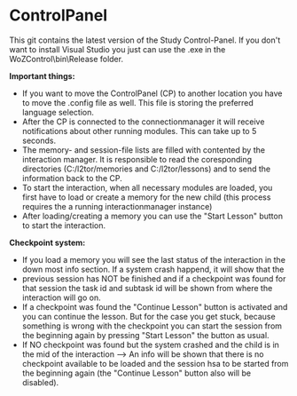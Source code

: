 # ControlPanel

This git contains the latest version of the Study Control-Panel. If you don't want to install Visual Studio you just can use the .exe in the WoZControl\bin\Release folder.

**Important things:**
*   If you want to move the ControlPanel (CP) to another location you have to move the .config file as well. This file is storing the preferred language selection.
*   After the CP is connected to the connectionmanager it will receive notifications about other running modules. This can take up to 5 seconds.
*   The memory- and session-file lists are filled with contented by the interaction manager. It is responsible to read the coresponding directories (C:/l2tor/memories and C:/l2tor/lessons) and to send the information back to the CP.
*   To start the interaction, when all necessary modules are loaded, you first have to load or create a memory for the new child (this process requires the a running interactionmanager instance)
*   After loading/creating a memory you can use the "Start Lesson" button to start the interaction.

**Checkpoint system:**
*   If you load a memory you will see the last status of the interaction in the down most info section. If a system crash happend, it will show that the
*   previous session has NOT be finished and if a checkpoint was found for that session the task id and subtask id will be shown from where the interaction will go on.
*   If a checkpoint was found the "Continue Lesson" button is activated and you can continue the lesson. But for the case you get stuck, because something is wrong with the checkpoint you can start the session from the beginning again by pressing "Start Lesson" the button as usual.
*   If NO checkpoint was found but the system crashed and the child is in the mid of the interaction --> An info will be shown that there is no checkpoint available to be loaded and the session hsa to be started from the beginning again (the "Continue Lesson" button also will be disabled).
